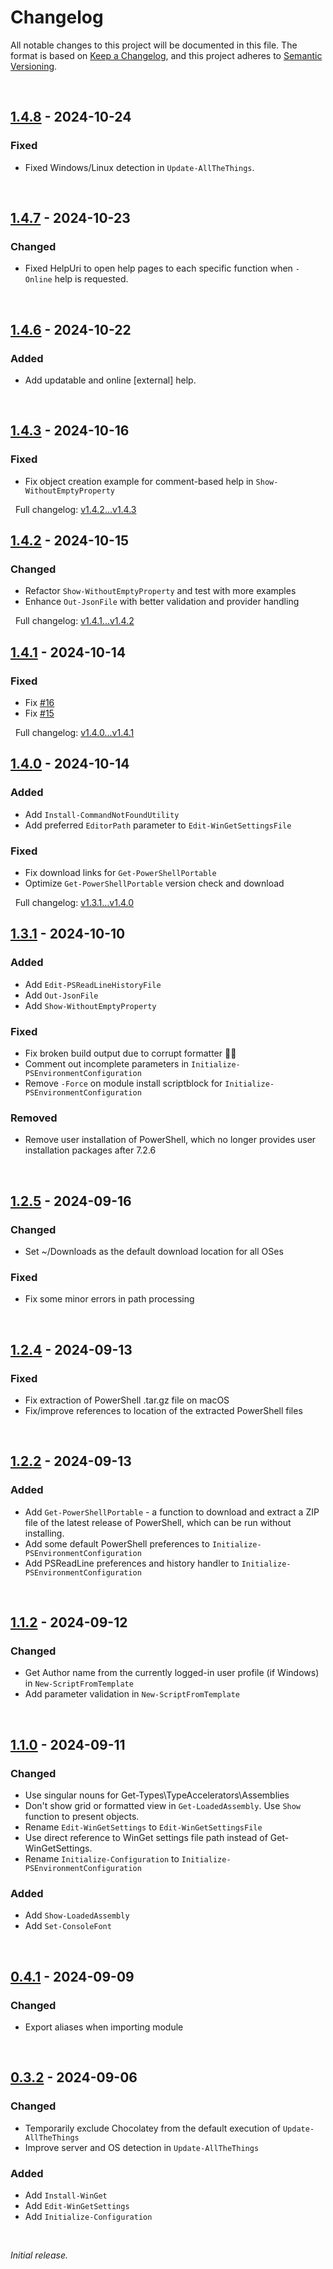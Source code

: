 # Changelog

All notable changes to this project will be documented in this file.
The format is based on [Keep a Changelog](https://keepachangelog.com/en/1.1.0/), and this project adheres to [Semantic Versioning](https://semver.org/spec/v2.0.0.html).

&nbsp;

## [1.4.8] - 2024-10-24

### Fixed

- Fixed Windows/Linux detection in `Update-AllTheThings`.

&nbsp;

## [1.4.7] - 2024-10-23

### Changed

- Fixed HelpUri to open help pages to each specific function when `-Online` help is requested.

&nbsp;

## [1.4.6] - 2024-10-22

### Added

- Add updatable and online [external] help.

&nbsp;

## [1.4.3] - 2024-10-16

### Fixed

- Fix object creation example for comment-based help in `Show-WithoutEmptyProperty`

&nbsp;
Full changelog: [v1.4.2...v1.4.3](https://github.com/SamErde/PSPreworkout/compare/v1.4.2...v1.4.3)
&nbsp;

## [1.4.2] - 2024-10-15

### Changed

- Refactor `Show-WithoutEmptyProperty` and test with more examples
- Enhance `Out-JsonFile` with better validation and provider handling

&nbsp;
Full changelog: [v1.4.1...v1.4.2](https://github.com/SamErde/PSPreworkout/compare/v1.4.1...v1.4.2)
&nbsp;

## [1.4.1] - 2024-10-14

### Fixed

- Fix [#16](https://github.com/SamErde/PSPreworkout/issues/16)
- Fix [#15](https://github.com/SamErde/PSPreworkout/issues/15)

&nbsp;
Full changelog: [v1.4.0...v1.4.1](https://github.com/SamErde/PSPreworkout/compare/v1.4.0...v1.4.1)
&nbsp;

## [1.4.0] - 2024-10-14

### Added

- Add `Install-CommandNotFoundUtility`
- Add preferred `EditorPath` parameter to `Edit-WinGetSettingsFile`

### Fixed

- Fix download links for `Get-PowerShellPortable`
- Optimize `Get-PowerShellPortable` version check and download

&nbsp;
Full changelog: [v1.3.1...v1.4.0](https://github.com/SamErde/PSPreworkout/compare/v1.3.1...v1.4.0)
&nbsp;

## [1.3.1] - 2024-10-10

### Added

- Add `Edit-PSReadLineHistoryFile`
- Add `Out-JsonFile`
- Add `Show-WithoutEmptyProperty`

### Fixed

- Fix broken build output due to corrupt formatter 🤷‍♂️
- Comment out incomplete parameters in `Initialize-PSEnvironmentConfiguration`
- Remove `-Force` on module install scriptblock for `Initialize-PSEnvironmentConfiguration`

### Removed

- Remove user installation of PowerShell, which no longer provides user installation packages after 7.2.6

&nbsp;
&nbsp;

## [1.2.5] - 2024-09-16

### Changed
- Set ~/Downloads as the default download location for all OSes

### Fixed
- Fix some minor errors in path processing

&nbsp;
&nbsp;

## [1.2.4] - 2024-09-13

### Fixed
- Fix extraction of PowerShell .tar.gz file on macOS
- Fix/improve references to location of the extracted PowerShell files

&nbsp;
&nbsp;

## [1.2.2] - 2024-09-13

### Added

- Add `Get-PowerShellPortable` - a function to download and extract a ZIP file of the latest release of PowerShell, which can be run without installing.
- Add some default PowerShell preferences to `Initialize-PSEnvironmentConfiguration`
- Add PSReadLine preferences and history handler to `Initialize-PSEnvironmentConfiguration`

&nbsp;
&nbsp;


## [1.1.2] - 2024-09-12

### Changed

- Get Author name from the currently logged-in user profile (if Windows) in `New-ScriptFromTemplate`
- Add parameter validation in `New-ScriptFromTemplate`

&nbsp;
&nbsp;


## [1.1.0] - 2024-09-11

### Changed

- Use singular nouns for Get-Types\TypeAccelerators\Assemblies
- Don't show grid or formatted view in `Get-LoadedAssembly`. Use `Show` function to present objects.
- Rename `Edit-WinGetSettings` to `Edit-WinGetSettingsFile`
- Use direct reference to WinGet settings file path instead of Get-WinGetSettings.
- Rename `Initialize-Configuration` to `Initialize-PSEnvironmentConfiguration`

### Added

- Add `Show-LoadedAssembly`
- Add `Set-ConsoleFont`

&nbsp;
&nbsp;


## [0.4.1] - 2024-09-09

### Changed

- Export aliases when importing module

&nbsp;
&nbsp;


## [0.3.2] - 2024-09-06

### Changed

- Temporarily exclude Chocolatey from the default execution of `Update-AllTheThings`
- Improve server and OS detection in `Update-AllTheThings`

### Added

- Add `Install-WinGet`
- Add `Edit-WinGetSettings`
- Add `Initialize-Configuration`

&nbsp;
&nbsp;

_Initial release._

[Unreleased]: https://github.com/SamErde/PSPreworkout/compare/v1.2.2...HEAD
[1.4.8]: https://github.com/SamErde/PSPreworkout/tag/v1.4.8
[1.4.7]: https://github.com/SamErde/PSPreworkout/tag/v1.4.7
[1.4.6]: https://github.com/SamErde/PSPreworkout/tag/v1.4.6
[1.4.3]: https://github.com/SamErde/PSPreworkout/tag/v1.4.3
[1.4.2]: https://github.com/SamErde/PSPreworkout/tag/v1.4.2
[1.4.1]: https://github.com/SamErde/PSPreworkout/tag/v1.4.1
[1.4.0]: https://github.com/SamErde/PSPreworkout/tag/v1.4.0
[1.3.1]: https://github.com/SamErde/PSPreworkout/tag/v1.3.1
[1.2.5]: https://github.com/SamErde/PSPreworkout/tag/v1.2.5
[1.2.4]: https://github.com/SamErde/PSPreworkout/tag/v1.2.4
[1.2.3]: https://github.com/SamErde/PSPreworkout/tag/v1.2.3
[1.2.2]: https://github.com/SamErde/PSPreworkout/tag/v1.2.2
[1.1.2]: https://github.com/SamErde/PSPreworkout/tag/v1.1.2
[1.1.0]: https://github.com/SamErde/PSPreworkout/tag/v1.1.0
[0.4.1]: https://github.com/SamErde/PSPreworkout/tag/v0.4.1
[0.3.2]: https://github.com/SamErde/PSPreworkout/tag/v0.3.2
